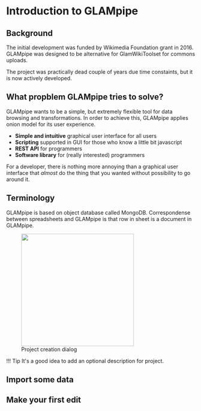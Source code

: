 # Introduction to GLAMpipe

## Background

The initial development was funded by Wikimedia Foundation grant in 2016. GLAMpipe was designed to be alternative for GlamWikiToolset for commons uploads.

The project was practically dead couple of years due time constaints, but it is now actively developed.


## What propblem GLAMpipe tries to solve?

GLAMpipe wants to be a simple, but extremely flexible tool for data browsing and transformations. In order to achieve this, GLAMpipe applies onion model for its user experience. 


 - **Simple and intuitive** graphical user interface for all users
 - **Scripting** supported in GUI for those who know a little bit javascript
 - **REST API** for programmers
 - **Software library** for (really interested) programmers



For a developer, there is nothing more annoying than a graphical user interface that *almost* do the thing that you wanted without possibility to go around it. 


## Terminology

GLAMpipe is based on object database called MongoDB. Correspondense between spreadsheets and GLAMpipe is that row in sheet is a document in GLAMpipe.  

<figure>
  <img src="../../workflow/create-project/create-project.jpg" width="300" />
  <figcaption>Project creation dialog</figcaption>
</figure>


!!! Tip
It's a good idea to add an optional description for project.

## Import some data

## Make your first edit
